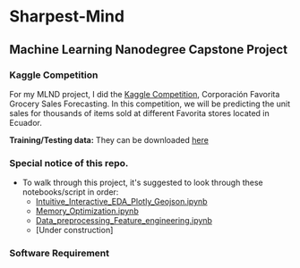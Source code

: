 # Sharpest-Mind

## Machine Learning Nanodegree Capstone Project

### Kaggle Competition

For my MLND project, I did the [Kaggle Competition](https://www.kaggle.com/c/favorita-grocery-sales-forecasting), Corporación Favorita Grocery Sales Forecasting. In this competition, we will be predicting the unit sales for thousands of items sold at different Favorita stores located in Ecuador. 

**Training/Testing data:** They can be downloaded [here](https://www.kaggle.com/c/favorita-grocery-sales-forecasting/data)


### Special notice of this repo. 

- To walk through this project, it's suggested to look through these notebooks/script in order:
    - [Intuitive_Interactive_EDA_Plotly_Geojson.ipynb](https://cdn.rawgit.com/Bato803/Sharpest-Mind/2d54a759/index.html)
    - [Memory_Optimization.ipynb](https://github.com/Bato803/Sharpest-Mind/blob/master/Memory_Optimization.ipynb)
    - [Data_preprocessing_Feature_engineering.ipynb](https://github.com/Bato803/Sharpest-Mind/blob/master/Data_preprocessing_Feature_engineering.ipynb)
    - [Under construction]


### Software Requirement
